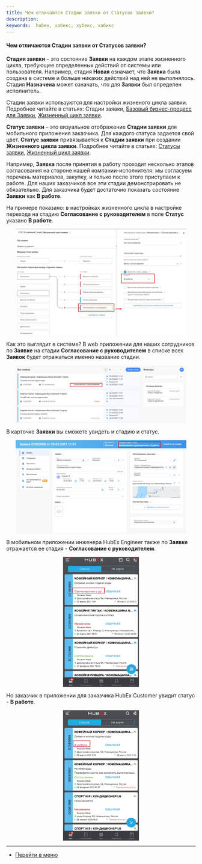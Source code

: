 ```yaml
---
title: Чем отличаются Стадии заявки от Статусов заявки?
description:
keywords:  hubex, хабекс, хубекс, хабикс
---
```

#### Чем отличаются Стадии заявки от Статусов заявки?
<html>
<meta charset="utf-8">

</html>
<body>
<p><Strong>Стадия заявки</Strong> – это состояние <Strong>Заявки</Strong> на каждом этапе жизненного цикла, требующее
    определенных
    действий от системы или
    пользователя.
    Например, стадия <Strong>Новая</Strong> означает, что <Strong>Заявка</Strong> была создана в системе и больше
    никаких действий над ней не
    выполнялось. Стадия <Strong>Назначена</Strong> может означать, что для <Strong>Заявки</Strong> был определен
    исполнитель.
</p>
<p>Стадии заявки используются для настройки жизненого цикла заявки. Подробнее читайте в статьях: <a
        hef="https://wiki.hubex.ru/docs/FAQ/RU/admin/StageType.html">Стадии заявки</a>, <a
        href="https://wiki.hubex.ru/docs/FAQ/RU/admin/BusinessProcess.html">Базовый бизнес-процесс для Заявки</a>, <a
        href="https://wiki.hubex.ru/docs/FAQ/RU/admin/TicketLifeCycle.html">Жизненный цикл заявки</a>.</p>

<p><strong>Статус заявки</strong> – это визуальное отображение <strong>Стадии заявки</strong> для мобильного приложения
    заказчика.
    Для каждого статуса задается свой цвет.
    <strong>Статус заявки</strong> привязывается к <strong>Стадии заявки</strong> при создании <strong>Жизненного цикла
        заявки</strong>. Подробнее читайте в статьях: <a href="https://wiki.hubex.ru/docs/FAQ/RU/admin/StatusType.html">Статусы
        заявки</a>, <a
            href="https://wiki.hubex.ru/docs/FAQ/RU/admin/TicketLifeCycle.html">Жизненный цикл заявки</a>.</p>
<p>Например, <Strong>Заявка</Strong> после принятия в работу проходит несколько этапов согласования на стороне нашей
    компании-исполнителя: мы согласуем перечень материалов, закупку, и только после этого приступаем к работе. Для наших
    заказчиков все эти стадии демонстрировать не обязательно. Для заказчика будет достаточно показать состояние <Strong>Заявки</Strong>
    как <Strong>В работе</Strong>.</p>
<p>На примере показано: в настройках жизненного цикла в настройке перехода на стадию <Strong>Согласование с руководителем</Strong> в поле
    <Strong>Статус</Strong> указано <Strong>В работе</Strong>. </p>
<div>
    <img style="margin: 0 auto; display: block; max-width: 90%;"
         src="/attachments/images/FAQ/ADMIN/StageVSStatus/Cycle.jpg"/>
</div>
<p>Как это выглядит в системе? В web приложении для наших сотрудников по <Strong>Заявке</Strong> на стадии <Strong>Согласование с руководителем</Strong> в
    списке всех <Strong>Заявок</Strong> будет отражаться именно название стадии. </p>
<div>
    <img style="margin: 0 auto; display: block; max-width: 90%;"
         src="/attachments/images/FAQ/ADMIN/StageVSStatus/WebStage.jpg"/>
</div>
<p>В карточке <Strong>Заявки</Strong> вы сможете увидеть и стадию и статус.</p>
<div>
    <img style="margin: 0 auto; display: block; max-width: 90%;"
         src="/attachments/images/FAQ/ADMIN/StageVSStatus/WebStageStatus.jpg"/>
</div>
<p>В мобильном приложении инженера HubEx Engineer также по <Strong>Заявке</Strong> отражается ее стадия - <Strong>Согласование с руководителем</Strong>.</p>
<div>
    <img style="margin: 0 auto; display: block; max-width: 40%;"
         src="/attachments/images/FAQ/ADMIN/StageVSStatus/EngineerStage.jpg"/>
</div>
<p>Но заказчик в приложении для заказчика HubEx Customer увидит статус - <Strong>В работе</Strong>.</p>
<div>
    <img style="margin: 0 auto; display: block; max-width: 40%;"
         src="/attachments/images/FAQ/ADMIN/StageVSStatus/CustomerStatus.jpg"/>
</div>

</body>

____
- [Перейти в меню](http://wiki.hubex.ru)
